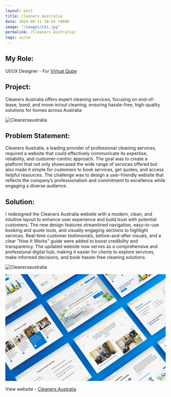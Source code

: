 ```yaml
---
layout: post
title: Cleaners Australia
date: 2024-08-11 18:54 +0600
image: "/images/CA1.jpg"
permalink: /Cleaners Australia/
tags: ui/ux
---
```


## My Role:

UI/UX Designer - For [Virtual Qube](https://www.vqubetech.com/)

## Project:

Cleaners Australia offers expert cleaning services, focusing on end-of-lease, bond, and move-in/out cleaning, ensuring hassle-free, high-quality solutions for homes across Australia

![Cleanersaustralia](../images/cleaner.png)

## Problem Statement:

Cleaners Australia, a leading provider of professional cleaning services, required a website that could effectively communicate its expertise, reliability, and customer-centric approach. The goal was to create a platform that not only showcased the wide range of services offered but also made it simple for customers to book services, get quotes, and access helpful resources. The challenge was to design a user-friendly website that reflects the company’s professionalism and commitment to excellence while engaging a diverse audience.

## Solution:

I redesigned the Cleaners Australia website with a modern, clean, and intuitive layout to enhance user experience and build trust with potential customers. The new design features streamlined navigation, easy-to-use booking and quote tools, and visually engaging sections to highlight services. Real-time customer testimonials, before-and-after visuals, and a clear "How It Works" guide were added to boost credibility and transparency. The updated website now serves as a comprehensive and professional digital hub, making it easier for clients to explore services, make informed decisions, and book hassle-free cleaning solutions.

![Cleanersaustralia](../images/TabCA.png)

![Cleanersaustralia](../images/CA2.jpg)

View website - [Cleaners Australia](https://cleanersaustralia.com.au/)